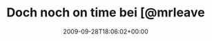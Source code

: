 ---
retweeted: false
source: <a href="http://twitter.com" rel="nofollow">Twitter Web Client</a>
entities:
  hashtags:
  - text: ut
    indices:
    - '35'
    - '38'
  symbols: []
  user_mentions:
  - name: Laurie Eaves
    screen_name: MrLEaves
    indices:
    - '22'
    - '31'
    id_str: '2194142048'
    id: '2194142048'
  urls: []
display_text_range:
- '0'
- '39'
favorite_count: '0'
id_str: '4448644049'
truncated: false
retweet_count: '0'
id: '4448644049'
created_at: Mon Sep 28 18:06:02 +0000 2009
favorited: false
full_text: 'Doch noch on time bei [@mrleaves](https://twitter.com/mrleaves) im #ut.'
lang: de
tags:
- ut
- pesos:twitter
date: '2009-09-28T18:06:02+00:00'
src: https://twitter.com/bascht/status/4448644049
original_url: https://twitter.com/bascht/status/4448644049
type: twitter_tweet
text: 'Doch noch on time bei [@mrleaves](https://twitter.com/mrleaves) im #ut.'
title: Doch noch on time bei [@mrleave

---